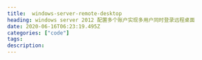 ```yaml
---
title:  windows-server-remote-desktop
heading: windows server 2012 配置多个账户实现多用户同时登录远程桌面
date: 2020-06-16T06:23:19.495Z
categories: ["code"]
tags: 
description: 
---
```



